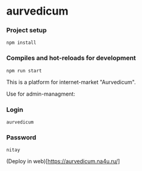 # aurvedicum

### Project setup
```
npm install
```
### Compiles and hot-reloads for development
``` 
npm run start
``` 

This is a platform for internet-market "Aurvedicum". 

Use for admin-managment:

### Login
```
aurvedicum
```

### Password
```
nitay
```
(Deploy in web)[https://aurvedicum.na4u.ru/]
